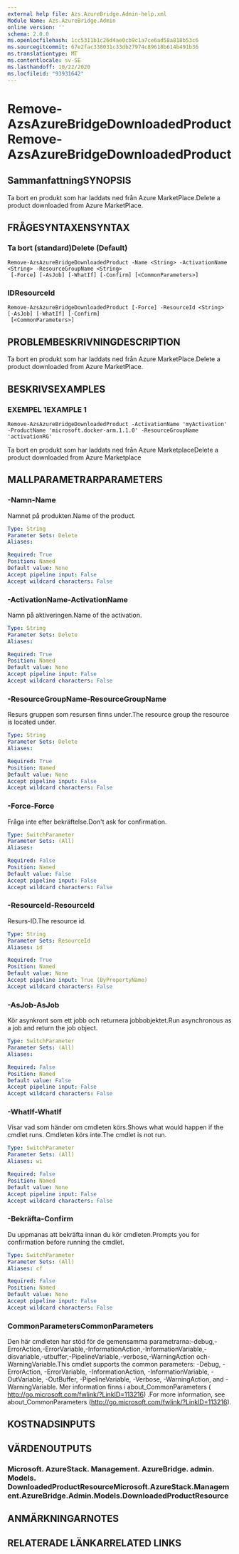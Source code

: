 ```yaml
---
external help file: Azs.AzureBridge.Admin-help.xml
Module Name: Azs.AzureBridge.Admin
online version: ''
schema: 2.0.0
ms.openlocfilehash: 1cc5311b1c26d4ae0cb9c1a7ce6ad58a818b53c6
ms.sourcegitcommit: 67e2fac338031c33db27974c89618b614b491b36
ms.translationtype: MT
ms.contentlocale: sv-SE
ms.lasthandoff: 10/22/2020
ms.locfileid: "93931642"
---
```

# <span data-ttu-id="8c3da-101">Remove-AzsAzureBridgeDownloadedProduct</span><span class="sxs-lookup"><span data-stu-id="8c3da-101">Remove-AzsAzureBridgeDownloadedProduct</span></span>

## <span data-ttu-id="8c3da-102">Sammanfattning</span><span class="sxs-lookup"><span data-stu-id="8c3da-102">SYNOPSIS</span></span>
<span data-ttu-id="8c3da-103">Ta bort en produkt som har laddats ned från Azure MarketPlace.</span><span class="sxs-lookup"><span data-stu-id="8c3da-103">Delete a product downloaded from Azure MarketPlace.</span></span>

## <span data-ttu-id="8c3da-104">FRÅGESYNTAXEN</span><span class="sxs-lookup"><span data-stu-id="8c3da-104">SYNTAX</span></span>

### <span data-ttu-id="8c3da-105">Ta bort (standard)</span><span class="sxs-lookup"><span data-stu-id="8c3da-105">Delete (Default)</span></span>
```
Remove-AzsAzureBridgeDownloadedProduct -Name <String> -ActivationName <String> -ResourceGroupName <String>
 [-Force] [-AsJob] [-WhatIf] [-Confirm] [<CommonParameters>]
```

### <span data-ttu-id="8c3da-106">ID</span><span class="sxs-lookup"><span data-stu-id="8c3da-106">ResourceId</span></span>
```
Remove-AzsAzureBridgeDownloadedProduct [-Force] -ResourceId <String> [-AsJob] [-WhatIf] [-Confirm]
 [<CommonParameters>]
```

## <span data-ttu-id="8c3da-107">PROBLEMBESKRIVNING</span><span class="sxs-lookup"><span data-stu-id="8c3da-107">DESCRIPTION</span></span>
<span data-ttu-id="8c3da-108">Ta bort en produkt som har laddats ned från Azure MarketPlace.</span><span class="sxs-lookup"><span data-stu-id="8c3da-108">Delete a product downloaded from Azure MarketPlace.</span></span>

## <span data-ttu-id="8c3da-109">BESKRIVS</span><span class="sxs-lookup"><span data-stu-id="8c3da-109">EXAMPLES</span></span>

### <span data-ttu-id="8c3da-110">EXEMPEL 1</span><span class="sxs-lookup"><span data-stu-id="8c3da-110">EXAMPLE 1</span></span>
```
Remove-AzsAzureBridgeDownloadedProduct -ActivationName 'myActivation' -ProductName 'microsoft.docker-arm.1.1.0' -ResourceGroupName 'activationRG'
```

<span data-ttu-id="8c3da-111">Ta bort en produkt som har laddats ned från Azure Marketplace</span><span class="sxs-lookup"><span data-stu-id="8c3da-111">Delete a product downloaded from Azure Marketplace</span></span>

## <span data-ttu-id="8c3da-112">MALLPARAMETRAR</span><span class="sxs-lookup"><span data-stu-id="8c3da-112">PARAMETERS</span></span>

### <span data-ttu-id="8c3da-113">-Namn</span><span class="sxs-lookup"><span data-stu-id="8c3da-113">-Name</span></span>
<span data-ttu-id="8c3da-114">Namnet på produkten.</span><span class="sxs-lookup"><span data-stu-id="8c3da-114">Name of the product.</span></span>

```yaml
Type: String
Parameter Sets: Delete
Aliases:

Required: True
Position: Named
Default value: None
Accept pipeline input: False
Accept wildcard characters: False
```

### <span data-ttu-id="8c3da-115">-ActivationName</span><span class="sxs-lookup"><span data-stu-id="8c3da-115">-ActivationName</span></span>
<span data-ttu-id="8c3da-116">Namn på aktiveringen.</span><span class="sxs-lookup"><span data-stu-id="8c3da-116">Name of the activation.</span></span>

```yaml
Type: String
Parameter Sets: Delete
Aliases:

Required: True
Position: Named
Default value: None
Accept pipeline input: False
Accept wildcard characters: False
```

### <span data-ttu-id="8c3da-117">-ResourceGroupName</span><span class="sxs-lookup"><span data-stu-id="8c3da-117">-ResourceGroupName</span></span>
<span data-ttu-id="8c3da-118">Resurs gruppen som resursen finns under.</span><span class="sxs-lookup"><span data-stu-id="8c3da-118">The resource group the resource is located under.</span></span>

```yaml
Type: String
Parameter Sets: Delete
Aliases:

Required: True
Position: Named
Default value: None
Accept pipeline input: False
Accept wildcard characters: False
```

### <span data-ttu-id="8c3da-119">-Force</span><span class="sxs-lookup"><span data-stu-id="8c3da-119">-Force</span></span>
<span data-ttu-id="8c3da-120">Fråga inte efter bekräftelse.</span><span class="sxs-lookup"><span data-stu-id="8c3da-120">Don't ask for confirmation.</span></span>

```yaml
Type: SwitchParameter
Parameter Sets: (All)
Aliases:

Required: False
Position: Named
Default value: False
Accept pipeline input: False
Accept wildcard characters: False
```

### <span data-ttu-id="8c3da-121">-ResourceId</span><span class="sxs-lookup"><span data-stu-id="8c3da-121">-ResourceId</span></span>
<span data-ttu-id="8c3da-122">Resurs-ID.</span><span class="sxs-lookup"><span data-stu-id="8c3da-122">The resource id.</span></span>

```yaml
Type: String
Parameter Sets: ResourceId
Aliases: id

Required: True
Position: Named
Default value: None
Accept pipeline input: True (ByPropertyName)
Accept wildcard characters: False
```

### <span data-ttu-id="8c3da-123">-AsJob</span><span class="sxs-lookup"><span data-stu-id="8c3da-123">-AsJob</span></span>
<span data-ttu-id="8c3da-124">Kör asynkront som ett jobb och returnera jobbobjektet.</span><span class="sxs-lookup"><span data-stu-id="8c3da-124">Run asynchronous as a job and return the job object.</span></span>

```yaml
Type: SwitchParameter
Parameter Sets: (All)
Aliases:

Required: False
Position: Named
Default value: False
Accept pipeline input: False
Accept wildcard characters: False
```

### <span data-ttu-id="8c3da-125">-WhatIf</span><span class="sxs-lookup"><span data-stu-id="8c3da-125">-WhatIf</span></span>
<span data-ttu-id="8c3da-126">Visar vad som händer om cmdleten körs.</span><span class="sxs-lookup"><span data-stu-id="8c3da-126">Shows what would happen if the cmdlet runs.</span></span>
<span data-ttu-id="8c3da-127">Cmdleten körs inte.</span><span class="sxs-lookup"><span data-stu-id="8c3da-127">The cmdlet is not run.</span></span>

```yaml
Type: SwitchParameter
Parameter Sets: (All)
Aliases: wi

Required: False
Position: Named
Default value: None
Accept pipeline input: False
Accept wildcard characters: False
```

### <span data-ttu-id="8c3da-128">-Bekräfta</span><span class="sxs-lookup"><span data-stu-id="8c3da-128">-Confirm</span></span>
<span data-ttu-id="8c3da-129">Du uppmanas att bekräfta innan du kör cmdleten.</span><span class="sxs-lookup"><span data-stu-id="8c3da-129">Prompts you for confirmation before running the cmdlet.</span></span>

```yaml
Type: SwitchParameter
Parameter Sets: (All)
Aliases: cf

Required: False
Position: Named
Default value: None
Accept pipeline input: False
Accept wildcard characters: False
```

### <span data-ttu-id="8c3da-130">CommonParameters</span><span class="sxs-lookup"><span data-stu-id="8c3da-130">CommonParameters</span></span>
<span data-ttu-id="8c3da-131">Den här cmdleten har stöd för de gemensamma parametrarna:-debug,-ErrorAction,-ErrorVariable,-InformationAction,-InformationVariable,-disvariable,-utbuffer,-PipelineVariable,-verbose,-WarningAction och-WarningVariable.</span><span class="sxs-lookup"><span data-stu-id="8c3da-131">This cmdlet supports the common parameters: -Debug, -ErrorAction, -ErrorVariable, -InformationAction, -InformationVariable, -OutVariable, -OutBuffer, -PipelineVariable, -Verbose, -WarningAction, and -WarningVariable.</span></span> <span data-ttu-id="8c3da-132">Mer information finns i about_CommonParameters ( http://go.microsoft.com/fwlink/?LinkID=113216) .</span><span class="sxs-lookup"><span data-stu-id="8c3da-132">For more information, see about_CommonParameters (http://go.microsoft.com/fwlink/?LinkID=113216).</span></span>

## <span data-ttu-id="8c3da-133">KOSTNADS</span><span class="sxs-lookup"><span data-stu-id="8c3da-133">INPUTS</span></span>

## <span data-ttu-id="8c3da-134">VÄRDEN</span><span class="sxs-lookup"><span data-stu-id="8c3da-134">OUTPUTS</span></span>

### <span data-ttu-id="8c3da-135">Microsoft. AzureStack. Management. AzureBridge. admin. Models. DownloadedProductResource</span><span class="sxs-lookup"><span data-stu-id="8c3da-135">Microsoft.AzureStack.Management.AzureBridge.Admin.Models.DownloadedProductResource</span></span>

## <span data-ttu-id="8c3da-136">ANMÄRKNINGAR</span><span class="sxs-lookup"><span data-stu-id="8c3da-136">NOTES</span></span>

## <span data-ttu-id="8c3da-137">RELATERADE LÄNKAR</span><span class="sxs-lookup"><span data-stu-id="8c3da-137">RELATED LINKS</span></span>
